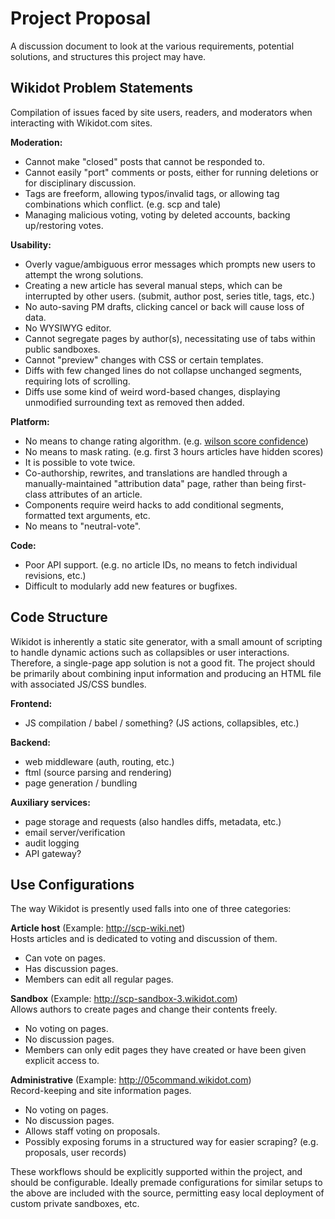 # Project Proposal
A discussion document to look at the various requirements, potential solutions, and structures this project may have.

## Wikidot Problem Statements
Compilation of issues faced by site users, readers, and moderators when interacting with Wikidot.com sites.

**Moderation:**  
* Cannot make "closed" posts that cannot be responded to.
* Cannot easily "port" comments or posts, either for running deletions or for disciplinary discussion.
* Tags are freeform, allowing typos/invalid tags, or allowing tag combinations which conflict. (e.g. scp and tale)
* Managing malicious voting, voting by deleted accounts, backing up/restoring votes.

**Usability:**  
* Overly vague/ambiguous error messages which prompts new users to attempt the wrong solutions.
* Creating a new article has several manual steps, which can be interrupted by other users. (submit, author post, series title, tags, etc.)
* No auto-saving PM drafts, clicking cancel or back will cause loss of data.
* No WYSIWYG editor.
* Cannot segregate pages by author(s), necessitating use of tabs within public sandboxes.
* Cannot "preview" changes with CSS or certain templates.
* Diffs with few changed lines do not collapse unchanged segments, requiring lots of scrolling.
* Diffs use some kind of weird word-based changes, displaying unmodified surrounding text as removed then added.

**Platform:**  
* No means to change rating algorithm. (e.g. [wilson score confidence](http://www.evanmiller.org/how-not-to-sort-by-average-rating.html))
* No means to mask rating. (e.g. first 3 hours articles have hidden scores)
* It is possible to vote twice.
* Co-authorship, rewrites, and translations are handled through a manually-maintained "attribution data" page, rather than being first-class attributes of an article.
* Components require weird hacks to add conditional segments, formatted text arguments, etc.
* No means to "neutral-vote".

**Code:**  
* Poor API support. (e.g. no article IDs, no means to fetch individual revisions, etc.)
* Difficult to modularly add new features or bugfixes.

## Code Structure
Wikidot is inherently a static site generator, with a small amount of scripting to handle dynamic actions such as collapsibles or user interactions.
Therefore, a single-page app solution is not a good fit. The project should be primarily about combining input information and producing an HTML file with associated JS/CSS bundles.

**Frontend:**  
* JS compilation / babel / something? (JS actions, collapsibles, etc.)

**Backend:**  
* web middleware (auth, routing, etc.)
* ftml (source parsing and rendering)
* page generation / bundling

**Auxiliary services:**
* page storage and requests (also handles diffs, metadata, etc.)
* email server/verification
* audit logging
* API gateway?

## Use Configurations
The way Wikidot is presently used falls into one of three categories:

**Article host** (Example: http://scp-wiki.net)  
Hosts articles and is dedicated to voting and discussion of them.
* Can vote on pages.
* Has discussion pages.
* Members can edit all regular pages.

**Sandbox** (Example: http://scp-sandbox-3.wikidot.com)  
Allows authors to create pages and change their contents freely.
* No voting on pages.
* No discussion pages.
* Members can only edit pages they have created or have been given explicit access to.

**Administrative** (Example: http://05command.wikidot.com)  
Record-keeping and site information pages.
* No voting on pages.
* No discussion pages.
* Allows staff voting on proposals.
* Possibly exposing forums in a structured way for easier scraping? (e.g. proposals, user records)

These workflows should be explicitly supported within the project, and should be configurable. Ideally premade configurations for similar setups to the above are included with the source, permitting easy local deployment of custom private sandboxes, etc.

